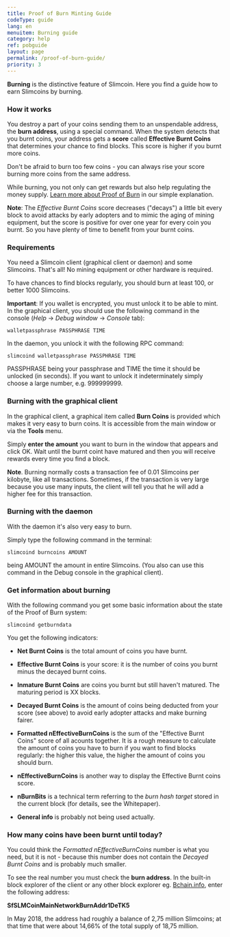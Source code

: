 ```yaml
---
title: Proof of Burn Minting Guide
codeType: guide
lang: en
menuitem: Burning guide
category: help
ref: pobguide
layout: page
permalink: /proof-of-burn-guide/
priority: 3
---
```


**Burning** is the distinctive feature of Slimcoin. Here you find a guide how to earn Slimcoins by burning.

### How it works

You destroy a part of your coins sending them to an unspendable address, the **burn address**, using a special command. When the system detects that you burnt coins, your address gets a **score** called **Effective Burnt Coins** that determines your chance to find blocks. This score is higher if you burnt more coins.

Don't be afraid to burn too few coins - you can always rise your score burning more coins from the same address.

While burning, you not only can get rewards but also help regulating the money supply. [Learn more about Proof of Burn](/proof-of-burn-eli5/) in our simple explanation.

**Note**: The *Effective Burnt Coins* score decreases ("decays") a little bit every block to avoid attacks by early adopters and to mimic the aging of mining equipment, but the score is positive for over one year for every coin you burnt. So you have plenty of time to benefit from your burnt coins.

### Requirements

You need a Slimcoin client (graphical client or daemon) and some Slimcoins. That's all! No mining equipment or other hardware is required.

To have chances to find blocks regularly, you should burn at least 100, or better 1000 Slimcoins.

**Important**: If you wallet is encrypted, you must unlock it to be able to mint. In the graphical client, you should use the following command in the console (*Help* -> *Debug window* -> *Console* tab):

```walletpassphrase PASSPHRASE TIME```

In the daemon, you unlock it with the following RPC command:

```slimcoind walletpassphrase PASSPHRASE TIME```

PASSPHRASE being your passphrase and TIME the time it should be unlocked (in seconds). If you want to unlock it indeterminately simply choose a large number, e.g. 999999999.

### Burning with the graphical client

In the graphical client, a graphical item called **Burn Coins** is provided which makes it very easy to burn coins. It is accessible from the main window or via the **Tools** menu.

Simply **enter the amount** you want to burn in the window that appears and click OK. Wait until the burnt coint have matured and then you will receive rewards every time you find a block.

**Note**. Burning normally costs a transaction fee of 0.01 Slimcoins per kilobyte, like all transactions. Sometimes, if the transaction is very large because you use many inputs, the client will tell you that he will add a higher fee for this transaction.

### Burning with the daemon

With the daemon it's also very easy to burn.

Simply type the following command in the terminal:

```slimcoind burncoins AMOUNT```

being AMOUNT the amount in entire Slimcoins. (You also can use this command in the Debug console in the graphical client).


### Get information about burning

With the following command you get some basic information about the state of the Proof of Burn system:

```slimcoind getburndata```

You get the following indicators:

* **Net Burnt Coins** is the total amount of coins you have burnt.
* **Effective Burnt Coins** is your score: it is the number of coins you burnt minus the decayed burnt coins.
* **Inmature Burnt Coins** are coins you burnt but still haven't matured. The maturing period is XX blocks.
* **Decayed Burnt Coins** is the amount of coins being deducted from your score (see above) to avoid early adopter attacks and make burning fairer.

* **Formatted nEffectiveBurnCoins** is the sum of the "Effective Burnt Coins" score of all acounts together. It is a rough measure to calculate the amount of coins you have to burn if you want to find blocks regularly: the higher this value, the higher the amount of coins you should burn.
* **nEffectiveBurnCoins** is another way to display the Effective Burnt coins score.
* **nBurnBits** is a technical term referring to the *burn hash target* stored in the current block (for details, see the Whitepaper).
* **General info** is probably not being used actually.

### How many coins have been burnt until today?

You could think the *Formatted nEffectiveBurnCoins* number is what you need, but it is not - because this number does not contain the *Decayed Burnt Coins* and is probably much smaller.

To see the real number you must check the **burn address**. In the built-in block explorer of the client or any other block explorer 
eg. [Bchain.info](https://bchain.info/SLM/), enter the following address:

**SfSLMCoinMainNetworkBurnAddr1DeTK5**

In May 2018, the address had roughly a balance of 2,75 million Slimcoins; at that time that were about 14,66% of the total supply of 18,75 million.
